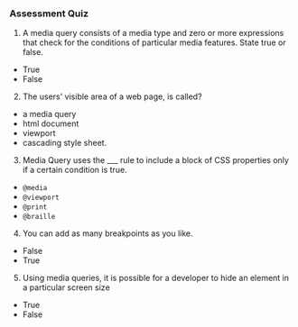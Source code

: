 
### Assessment Quiz

1. A media query consists of a media type and zero or more expressions that check for the conditions of particular media features. State true or false.

- True 
- False

2. The users' visible area of a web page, is called?

- a media query
- html document
- viewport 
- cascading style sheet.

3. Media Query uses the \_\_\_ rule to include a block of CSS properties only if a certain condition is true.

- `@media` 
- `@viewport`
- `@print`
- `@braille`

4. You can add as many breakpoints as you like.

- False
- True 

5. Using media queries, it is possible for a developer to hide an element in a particular screen size

- True 
- False
